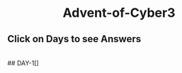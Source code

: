 <h1 align="center">
  Advent-of-Cyber3
  </h1>
<h2 align="left">
  Click on Days to see Answers
  </h2>
  <br>
  ## DAY-1[]
